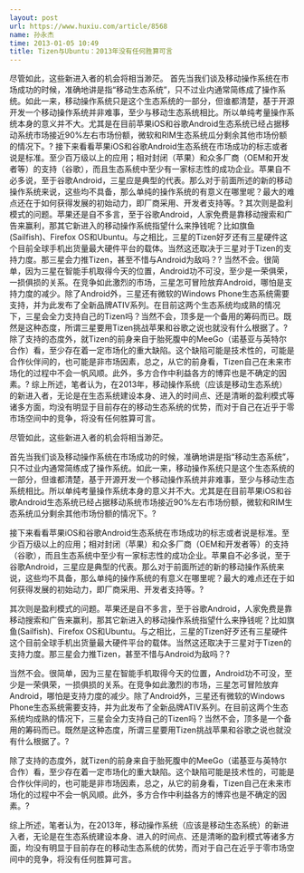 ```yaml
---
layout: post
url: https://www.huxiu.com/article/8568
name: 孙永杰
time: 2013-01-05 10:49
title: Tizen与Ubuntu：2013年没有任何胜算可言
---
```

尽管如此，这些新进入者的机会将相当渺茫。 首先当我们谈及移动操作系统在市场成功的时候，准确地讲是指“移动生态系统”，只不过业内通常简练成了操作系统。如此一来，移动操作系统只是这个生态系统的一部分，但谁都清楚，基于开源开发一个移动操作系统并非难事，至少与移动生态系统相比。所以单纯考量操作系统本身的意义并不大。尤其是在目前苹果iOS和谷歌Android生态系统已经占据移动系统市场接近90%左右市场份额，微软和RIM生态系统瓜分剩余其他市场份额的情况下。? 接下来看看苹果iOS和谷歌Android生态系统在市场成功的标志或者说是标准。至少百万级以上的应用；相对封闭（苹果）和众多厂商（OEM和开发者等）的支持（谷歌），而且生态系统中至少有一家标志性的成功企业。苹果自不必多说，至于谷歌Android，三星应是典型的代表。那么对于前面所述的新的移动操作系统来说，这些均不具备，那么单纯的操作系统的有意义在哪里呢？最大的难点还在于如何获得发展的初始动力，即厂商采用、开发者支持等。? 其次则是盈利模式的问题。苹果还是自不多言，至于谷歌Android，人家免费是靠移动搜索和广告来赢利，那其它新进入的移动操作系统指望什么来挣钱呢？比如旗鱼(Sailfish)、Firefox OS和Ubuntu。与之相比，三星的Tizen好歹还有三星硬件这个目前全球手机出货量最大硬件平台的载体。当然这还取决于三星对于Tizen的支持力度。那三星会力推Tizen，甚至不惜与Android为敌吗？? 当然不会。很简单，因为三星在智能手机取得今天的位置，Android功不可没，至少是一荣俱荣，一损俱损的关系。在竞争如此激烈的市场，三星怎可冒险放弃Android，哪怕是支持力度的减少。除了Android外，三星还有微软的Windows Phone生态系统需要支持，并为此发布了全新品牌ATIV系列。在目前这两个生态系统均成熟的情况下，三星会全力支持自己的Tizen吗？当然不会，顶多是一个备用的筹码而已。既然是这种态度，所谓三星要用Tizen挑战苹果和谷歌之说也就没有什么根据了。? 除了支持的态度外，就Tizen的前身来自于胎死腹中的MeeGo（诺基亚与英特尔合作）看，至少存在着一定市场化的重大缺陷。这个缺陷可能是技术性的，可能是合作伙伴间的，也可能是非市场因素，总之，从它的前身看，Tizen自己在未来市场化的过程中不会一帆风顺。此外，多方合作中利益各方的博弈也是不确定的因素。? 综上所述，笔者认为，在2013年，移动操作系统（应该是移动生态系统）的新进入者，无论是在生态系统建设本身、进入的时间点、还是清晰的盈利模式等诸多方面，均没有明显于目前存在的移动生态系统的优势，而对于自己在近乎于零市场空间中的竞争，将没有任何胜算可言。

尽管如此，这些新进入者的机会将相当渺茫。

首先当我们谈及移动操作系统在市场成功的时候，准确地讲是指“移动生态系统”，只不过业内通常简练成了操作系统。如此一来，移动操作系统只是这个生态系统的一部分，但谁都清楚，基于开源开发一个移动操作系统并非难事，至少与移动生态系统相比。所以单纯考量操作系统本身的意义并不大。尤其是在目前苹果iOS和谷歌Android生态系统已经占据移动系统市场接近90%左右市场份额，微软和RIM生态系统瓜分剩余其他市场份额的情况下。?

接下来看看苹果iOS和谷歌Android生态系统在市场成功的标志或者说是标准。至少百万级以上的应用；相对封闭（苹果）和众多厂商（OEM和开发者等）的支持（谷歌），而且生态系统中至少有一家标志性的成功企业。苹果自不必多说，至于谷歌Android，三星应是典型的代表。那么对于前面所述的新的移动操作系统来说，这些均不具备，那么单纯的操作系统的有意义在哪里呢？最大的难点还在于如何获得发展的初始动力，即厂商采用、开发者支持等。?

其次则是盈利模式的问题。苹果还是自不多言，至于谷歌Android，人家免费是靠移动搜索和广告来赢利，那其它新进入的移动操作系统指望什么来挣钱呢？比如旗鱼(Sailfish)、Firefox OS和Ubuntu。与之相比，三星的Tizen好歹还有三星硬件这个目前全球手机出货量最大硬件平台的载体。当然这还取决于三星对于Tizen的支持力度。那三星会力推Tizen，甚至不惜与Android为敌吗？?

当然不会。很简单，因为三星在智能手机取得今天的位置，Android功不可没，至少是一荣俱荣，一损俱损的关系。在竞争如此激烈的市场，三星怎可冒险放弃Android，哪怕是支持力度的减少。除了Android外，三星还有微软的Windows Phone生态系统需要支持，并为此发布了全新品牌ATIV系列。在目前这两个生态系统均成熟的情况下，三星会全力支持自己的Tizen吗？当然不会，顶多是一个备用的筹码而已。既然是这种态度，所谓三星要用Tizen挑战苹果和谷歌之说也就没有什么根据了。?

除了支持的态度外，就Tizen的前身来自于胎死腹中的MeeGo（诺基亚与英特尔合作）看，至少存在着一定市场化的重大缺陷。这个缺陷可能是技术性的，可能是合作伙伴间的，也可能是非市场因素，总之，从它的前身看，Tizen自己在未来市场化的过程中不会一帆风顺。此外，多方合作中利益各方的博弈也是不确定的因素。?

综上所述，笔者认为，在2013年，移动操作系统（应该是移动生态系统）的新进入者，无论是在生态系统建设本身、进入的时间点、还是清晰的盈利模式等诸多方面，均没有明显于目前存在的移动生态系统的优势，而对于自己在近乎于零市场空间中的竞争，将没有任何胜算可言。

